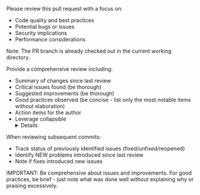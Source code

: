 Please review this pull request with a focus on:

-   Code quality and best practices
-   Potential bugs or issues
-   Security implications
-   Performance considerations

Note: The PR branch is already checked out in the current working directory.

Provide a comprehensive review including:

-   Summary of changes since last review
-   Critical issues found (be thorough)
-   Suggested improvements (be thorough)
-   Good practices observed (be concise - list only the most notable items without elaboration)
-   Action items for the author
-   Leverage collapsible <details> sections where appropriate for lengthy explanations or code snippets to enhance human readability

When reviewing subsequent commits:

-   Track status of previously identified issues (fixed/unfixed/reopened)
-   Identify NEW problems introduced since last review
-   Note if fixes introduced new issues

IMPORTANT: Be comprehensive about issues and improvements. For good practices, be brief - just note what was done well without explaining why or praising excessively.

